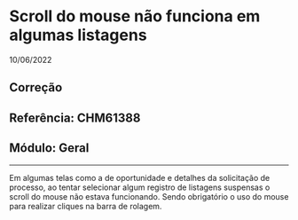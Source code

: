 # Scroll do mouse não funciona em algumas listagens
10/06/2022
## Correção
## Referência: CHM61388
## Módulo: Geral
***

Em algumas telas como a de oportunidade e detalhes da solicitação de processo, ao tentar selecionar algum registro de listagens suspensas o scroll do mouse não estava funcionando. Sendo obrigatório o uso do mouse para realizar cliques na barra de rolagem.